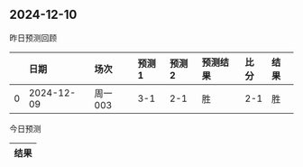 

 ## 2024-12-10

昨日预测回顾

|    | 日期       | 场次    | 预测1   | 预测2   | 预测结果   | 比分   | 结果   |
|---:|:-----------|:--------|:--------|:--------|:-----------|:-------|:-------|
|  0 | 2024-12-09 | 周一003 | 3-1     | 2-1     | 胜         | 2-1    | 胜     |

今日预测

| 结果   |
|--------|